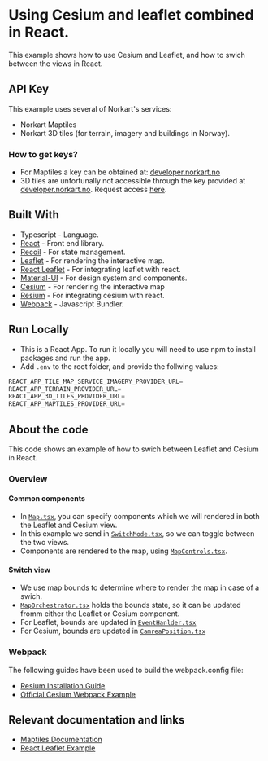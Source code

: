 # Using Cesium and leaflet combined in React. 
This example shows how to use Cesium and Leaflet, and how to swich between the views in React.

## API Key
This example uses several of Norkart's services:
- Norkart Maptiles
- Norkart 3D tiles (for terrain, imagery and buildings in Norway).

### How to get keys?
- For Maptiles a key can be obtained at: [developer.norkart.no](https://developer.norkart.no/)
- 3D tiles are unfortunally not accessible through the key provided at [developer.norkart.no](https://developer.norkart.no/). Request access [here](https://www.norkart.no/dataoganalyse/). 
 
## Built With
- Typescript - Language.
- [React](https://reactjs.org//) - Front end library.
- [Recoil](https://recoiljs.org/) - For state management.
- [Leaflet](https://leafletjs.com/) - For rendering the interactive map.
- [React Leaflet](https://react-leaflet.js.org/) - For integrating leaflet with react.
- [Material-UI](https://material-ui.com/) - For design system and components.
- [Cesium](https://cesium.com/learn/) - For rendering the interactive map
- [Resium](https://github.com/reearth/resium) - For integrating cesium with react.
- [Webpack](https://github.com/webpack/webpack) - Javascript Bundler.

## Run Locally
- This is a React App. To run it locally you will need to use npm to install packages and run the app.
- Add ```.env``` to the root folder, and provide the follwing values:
```js
REACT_APP_TILE_MAP_SERVICE_IMAGERY_PROVIDER_URL=
REACT_APP_TERRAIN_PROVIDER_URL=
REACT_APP_3D_TILES_PROVIDER_URL=
REACT_APP_MAPTILES_PROVIDER_URL=
```

## About the code  
This code shows an example of how to swich between Leaflet and Cesium in React. 

### Overview

#### Common components
- In [`Map.tsx`](./src/components/Map.tsx), you can specify components which we will rendered in both the Leaflet and Cesium view.
- In this example we send in [`SwitchMode.tsx`](./src/components/SwitchMode.tsx), so we can toggle between the two views.
- Components are rendered to the map, using [`MapControls.tsx`](./src/components/MapControls.tsx).

#### Switch view
- We use map bounds to determine where to render the map in case of a swich. 
- [`MapOrchestrator.tsx`](./src/components/MapOrchestrator.tsx) holds the bounds state, so it can be updated fromm either the Leaflet or Cesium component.
- For Leaflet, bounds are updated in [`EventHanlder.tsx`](./src/components/Leaflet/EventHanlder.tsx)
- For Cesium, bounds are updated in [`CamreaPosition.tsx`](./src/components/Cesium/CameraPosition.tsx)

### Webpack
The following guides have been used to build the webpack.config file:
- [Resium Installation Guide](https://github.com/reearth/resium/blob/main/docs/docs/01-installation.md)
- [Official Cesium Webpack Example](https://github.com/CesiumGS/cesium-webpack-example)

## Relevant documentation and links
- [Maptiles Documentation](./../../API-maptiles)
- [React Leaflet Example](./../reactleaflet_fritekstsok_maptiles_matrikkelkart_example)
